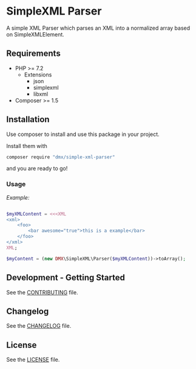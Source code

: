 # SimpleXML Parser

A simple XML Parser which parses an XML into a normalized array based on SimpleXMLElement.

## Requirements

* PHP >= 7.2
    * Extensions
        * json
        * simplexml
        * libxml
* Composer >= 1.5

## Installation

Use composer to install and use this package in your project.

Install them with

```bash
composer require "dmx/simple-xml-parser"
```

and you are ready to go!

### Usage

*Example:*
```php

$myXMLContent = <<<XML
<xml>
    <foo>
        <bar awesome="true">this is a example</bar>
    </foo>
</xml>
XML;

$myContent = (new DMX\SimpleXML\Parser($myXMLContent))->toArray();
```


## Development - Getting Started

See the [CONTRIBUTING](CONTRIBUTING.md) file.

## Changelog

See the [CHANGELOG](CHANGELOG.md) file.

## License

See the [LICENSE](LICENSE.md) file.
